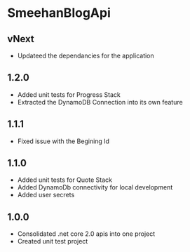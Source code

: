# SmeehanBlogApi

## vNext

- Updateed the dependancies for the application

## 1.2.0

- Added unit tests for Progress Stack
- Extracted the DynamoDB Connection into its own feature

## 1.1.1

- Fixed issue with the Begining Id

## 1.1.0

- Added unit tests for Quote Stack
- Added DynamoDb connectivity for local development
- Added user secrets

## 1.0.0

- Consolidated .net core 2.0 apis into one project
- Created unit test project